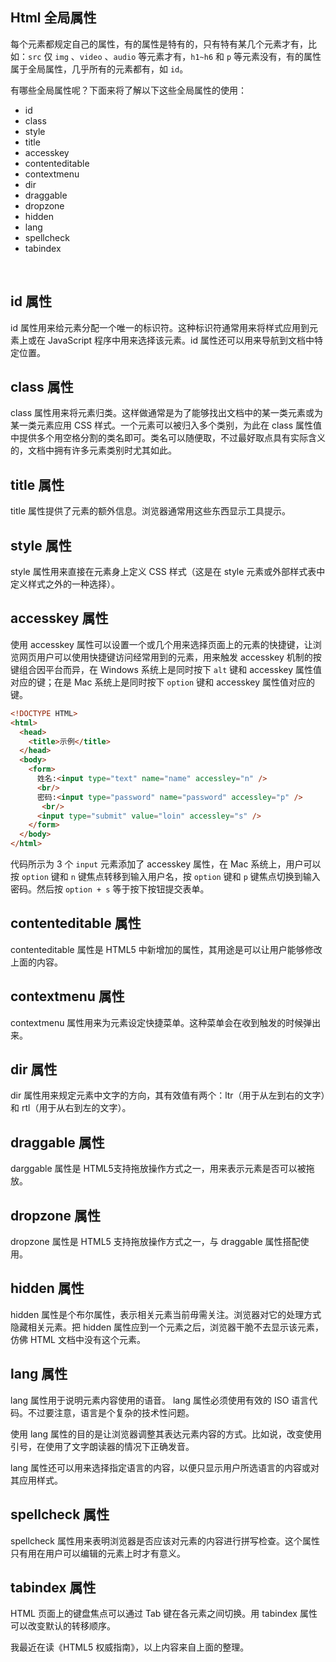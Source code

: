 ## Html 全局属性

每个元素都规定自己的属性，有的属性是特有的，只有特有某几个元素才有，比如：`src` 仅 `img` 、`video` 、`audio` 等元素才有，`h1~h6` 和 `p` 等元素没有，有的属性属于全局属性，几乎所有的元素都有，如 `id`。


有哪些全局属性呢？下面来将了解以下这些全局属性的使用：

- id
- class
- style
- title
- accesskey
- contenteditable
- contextmenu
- dir
- draggable
- dropzone
- hidden
- lang
- spellcheck
- tabindex

​

## id 属性
id 属性用来给元素分配一个唯一的标识符。这种标识符通常用来将样式应用到元素上或在 JavaScript 程序中用来选择该元素。id 属性还可以用来导航到文档中特定位置。
## class 属性
class 属性用来将元素归类。这样做通常是为了能够找出文档中的某一类元素或为某一类元素应用 CSS 样式。一个元素可以被归入多个类别，为此在 class 属性值中提供多个用空格分割的类名即可。类名可以随便取，不过最好取点具有实际含义的，文档中拥有许多元素类别时尤其如此。
## title 属性
title 属性提供了元素的额外信息。浏览器通常用这些东西显示工具提示。
## style 属性
style 属性用来直接在元素身上定义 CSS 样式（这是在 style 元素或外部样式表中定义样式之外的一种选择）。
## accesskey 属性
使用 accesskey 属性可以设置一个或几个用来选择页面上的元素的快捷键，让浏览网页用户可以使用快捷键访问经常用到的元素，用来触发 accesskey 机制的按键组合因平台而异，在 Windows 系统上是同时按下 `alt` 键和 accesskey 属性值对应的键；在是 Mac 系统上是同时按下 `option` 键和 accesskey 属性值对应的键。
```html
<!DOCTYPE HTML>
<html>
  <head>
    <title>示例</title>
  </head>
  <body>
    <form>
      姓名:<input type="text" name="name" accessley="n" />
      <br/>
      密码:<input type="password" name="password" accessley="p" />
       <br/>
      <input type="submit" value="loin" accessley="s" />
    </form>
  </body>
</html>
```
代码所示为 3 个 `input` 元素添加了 accesskey 属性，在 Mac 系统上，用户可以按 `option` 键和 `n` 键焦点转移到输入用户名，按 `option` 键和 `p` 键焦点切换到输入密码。然后按 `option + s` 等于按下按钮提交表单。
​

## contenteditable 属性
contenteditable 属性是 HTML5 中新增加的属性，其用途是可以让用户能够修改上面的内容。
​

## contextmenu 属性
contextmenu 属性用来为元素设定快捷菜单。这种菜单会在收到触发的时候弹出来。
​

## dir 属性
dir 属性用来规定元素中文字的方向，其有效值有两个：ltr（用于从左到右的文字）和 rtl（用于从右到左的文字）。
​

## draggable 属性
darggable 属性是 HTML5支持拖放操作方式之一，用来表示元素是否可以被拖放。
​

## dropzone 属性
dropzone 属性是 HTML5 支持拖放操作方式之一，与 draggable 属性搭配使用。


## hidden 属性
hidden 属性是个布尔属性，表示相关元素当前毋需关注。浏览器对它的处理方式隐藏相关元素。把 hidden 属性应到一个元素之后，浏览器干脆不去显示该元素，仿佛 HTML 文档中没有这个元素。
​

## lang 属性
lang 属性用于说明元素内容使用的语音。 lang 属性必须使用有效的 ISO 语言代码。不过要注意，语言是个复杂的技术性问题。
​

使用 lang 属性的目的是让浏览器调整其表达元素内容的方式。比如说，改变使用引号，在使用了文字朗读器的情况下正确发音。
​

lang 属性还可以用来选择指定语言的内容，以便只显示用户所选语言的内容或对其应用样式。
​

## spellcheck 属性
spellcheck 属性用来表明浏览器是否应该对元素的内容进行拼写检查。这个属性只有用在用户可以编辑的元素上时才有意义。
​

## tabindex 属性
HTML 页面上的键盘焦点可以通过 Tab 键在各元素之间切换。用 tabindex 属性可以改变默认的转移顺序。


我最近在读《HTML5 权威指南》，以上内容来自上面的整理。
